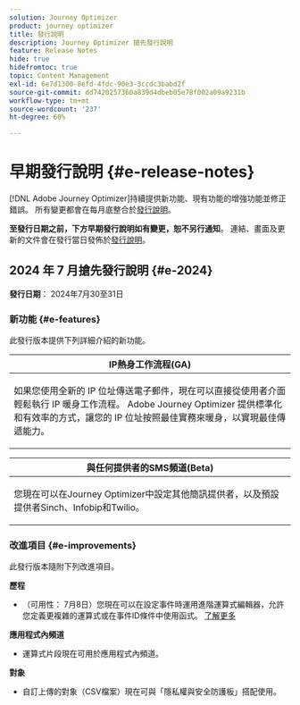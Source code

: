 ```yaml
---
solution: Journey Optimizer
product: journey optimizer
title: 發行說明
description: Journey Optimizer 搶先發行說明
feature: Release Notes
hide: true
hidefromtoc: true
topic: Content Management
exl-id: 6e7d1300-8efd-4fdc-90e3-3ccdc3babd2f
source-git-commit: dd7420257360a839d4dbeb05e78f002a09a9231b
workflow-type: tm+mt
source-wordcount: '237'
ht-degree: 60%

---
```


# 早期發行說明 {#e-release-notes}

[!DNL Adobe Journey Optimizer]持續提供新功能、現有功能的增強功能並修正錯誤。 所有變更都會在每月底整合於[發行說明](release-notes.md)。

**至發行日期之前，下方早期發行說明如有變更，恕不另行通知**。 連結、畫面及更新的文件會在發行當日發佈於[發行說明](release-notes.md)。

## 2024 年 7 月搶先發行說明 {#e-2024}

**發行日期**： 2024年7月30至31日

### 新功能 {#e-features}

此發行版本提供下列詳細介紹的新功能。

<table>
<thead>
<tr>
<th><strong>IP熱身工作流程(GA)</strong><br/></th>
</tr>
</thead>
<tbody>
<tr>
<td>
<p>如果您使用全新的 IP 位址傳送電子郵件，現在可以直接從使用者介面輕鬆執行 IP 暖身工作流程。 Adobe Journey Optimizer 提供標準化和有效率的方式，讓您的 IP 位址按照最佳實務來暖身，以實現最佳傳遞能力。</p>
<!--p>For more information, refer to the <a href="../configuration/ip-warmup-gs.md">detailed documentation</a>.</p-->
</td>
</tr>
</tbody>
</table>


<table>
<thead>
<tr>
<th><strong>與任何提供者的SMS頻道(Beta)</strong><br/></th>
</tr>
</thead>
<tbody>
<tr>
<td>
<p>您現在可以在Journey Optimizer中設定其他簡訊提供者，以及預設提供者Sinch、Infobip和Twilio。</p>
<!--p>For more information, refer to the <a href="../configuration/ip-warmup-gs.md">detailed documentation</a>.</p-->
</td>
</tr>
</tbody>
</table>

<!--table>
<thead>
<tr>
<th><strong>Marketo Engage custom action</strong><br/></th>
</tr>
</thead>
<tbody>
<tr>
<td>
<p>You can now integrate Adobe Journey Optimizer with Adobe Marketo Engage to build your B2B use cases. From a journey, a new custom action allows you to ingest data into Marketo.</p>
</td>
</tr>
</tbody>
</table-->

<!--table>
<thead>
<tr>
<th><strong>Improved channel configurations</strong><br/></th>
</tr>
</thead>
<tbody>
<tr>
<td>
<p>The current channel surface capabilities have been enhanced for a consistent approach across all channels. You can now define, manage, and reuse these configurations for any of your channels.</p>
<p><ul>
<li>Channel surfaces are now renamed to <strong>Channel configurations</strong></li>
<li>From the Channel configurations inventory you can now create reusable channel configurations for all channels, including now Web, In-app messaging, or Code-based experience</li>
<li>Object level access control (OLAC) is now available for each channel configuration, allowing you to decide which of your users are allowed to create or use specific configurations</li>
<li>For some channels, you can create channel configurations that target multiple platforms. An example here would be an In-app messaging channel configuration that can target a web page, an iOS app and an Android app.</li>
</ul></p>
<p>For more information, refer to the <a href="../configuration/ip-warmup-gs.md">detailed documentation</a>.</p>
</td>
</tr>
</tbody>
</table-->


<!--table>
<thead>
<tr>
<th><strong>Extended personalization data - Beta</strong><br/></th>
</tr>
</thead>
<tbody>
<tr>
<td>
<p>You can now lookup and fetch data values within Adobe Experience Platform datasets, and use these values to build conditions in Adobe Journey Optimizer. You can leverage data from a lookup dataset when a relationship has been defined using an attribute inside of an array of objects. You can specify non-profile enabled datasets for lookup. Once enabled, you can use a profile attribute as a join key to the specified dataset to retrive further data for personalization.</p>
<p>This capability is currently available as a public beta.</p>
</td>
</tr>
</tbody>
</table-->

### 改進項目 {#e-improvements}

此發行版本隨附下列改進項目。

**歷程**

* （可用性： 7月8日）您現在可以在設定事件時運用進階運算式編輯器，允許您定義更複雜的運算式或在事件ID條件中使用函式。 [了解更多](../event/about-creating.md#adv-exp-editor)

<!--* The `event-id` condition is now automatically filled during test mode. -->

<!--**SMS channel**

* You can now modify existing SMS configurations.-->

**應用程式內頻道**

* 運算式片段現在可用於應用程式內頻道。

**對象**

* 自訂上傳的對象（CSV檔案）現在可與「隱私權與安全防護板」搭配使用。
<!--
**Push channel**

* You can now add your mobile application push credentials inside Adobe Journey Optimizer channel configuration settings. Creating an App surface in Adobe Experience Platform Data Collection is no longer required.-->
